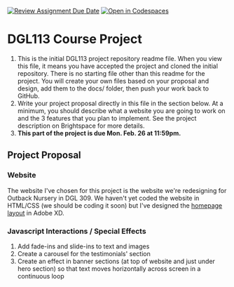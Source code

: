 [![Review Assignment Due Date](https://classroom.github.com/assets/deadline-readme-button-24ddc0f5d75046c5622901739e7c5dd533143b0c8e959d652212380cedb1ea36.svg)](https://classroom.github.com/a/swIBozRZ)
[![Open in Codespaces](https://classroom.github.com/assets/launch-codespace-7f7980b617ed060a017424585567c406b6ee15c891e84e1186181d67ecf80aa0.svg)](https://classroom.github.com/open-in-codespaces?assignment_repo_id=14025350)
# DGL113 Course Project
1. This is the initial DGL113 project repository readme file. When you view this file, it means you have accepted the project and cloned the initial repository. There is no starting file other than this readme for the project. You will create your own files based on your proposal and design, add them to the docs/ folder, then push your work back to GitHub.
1. Write your project proposal directly in this file in the section below. At a minimum, you should describe what a website you are going to work on and the 3 features that you plan to implement. See the project description on Brightspace for more details.
1. <b>This part of the project is due Mon. Feb. 26 at 11:59pm.</b>
## Project Proposal
### Website
The website I've chosen for this project is the website we're redesigning for Outback Nursery in DGL 309. We haven't yet coded the website in HTML/CSS (we should be coding it soon) but I've designed the [homepage layout](https://xd.adobe.com/view/18869fa2-2cd0-4fcf-a29f-7e451ee4329a-4dd5/) in Adobe XD.

### Javascript Interactions / Special Effects
1. Add fade-ins and slide-ins to text and images
2. Create a carousel for the testimonials' section
3. Create an effect in banner sections (at top of website and just under hero section) so that text moves horizontally across screen in a continuous loop
